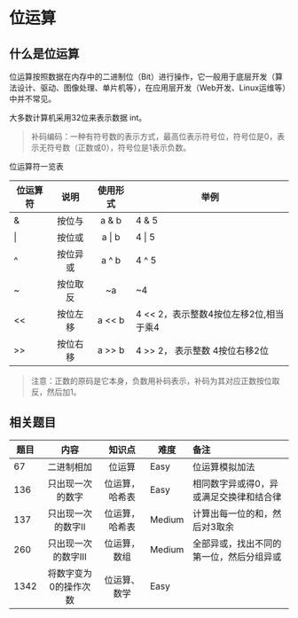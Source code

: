 # 位运算

## 什么是位运算
位运算按照数据在内存中的二进制位（Bit）进行操作，它一般用于底层开发（算法设计、驱动、图像处理、单片机等），在应用层开发（Web开发、Linux运维等）中并不常见。 

大多数计算机采用32位来表示数据 int。

> 补码编码：一种有符号数的表示方式，最高位表示符号位，符号位是0，表示无符号数（正数或0），符号位是1表示负数。

位运算符一览表

位运算符|说明|使用形式|举例
---|:---:|:---:|---
&|按位与|a & b|4 & 5
\|| 按位或 |  a \| b | 4 \| 5
^ | 按位异或 | a ^ b | 4 ^ 5
~ | 按位取反 | ~a | ~4
<<| 按位左移 | a << b | 4 << 2，表示整数4按位左移2位,相当于乘4
\>>| 按位右移 | a >> b | 4 >> 2， 表示整数 4按位右移2位

> 注意：正数的原码是它本身，负数用补码表示，补码为其对应正数按位取反，然后加1。
## 相关题目
题目|内容|知识点|难度|备注
---|:---:|:---:|---|:---
67|二进制相加|位运算|Easy|位运算模拟加法
136|只出现一次的数字|位运算，哈希表|Easy|相同数字异或得0，异或满足交换律和结合律
137|只出现一次的数字II|位运算，哈希表|Medium|计算出每一位的和，然后对3取余
260|只出现一次的数字III|位运算，数组|Medium|全部异或，找出不同的第一位，然后分组异或
1342|将数字变为0的操作次数|位运算、数学|Easy|


